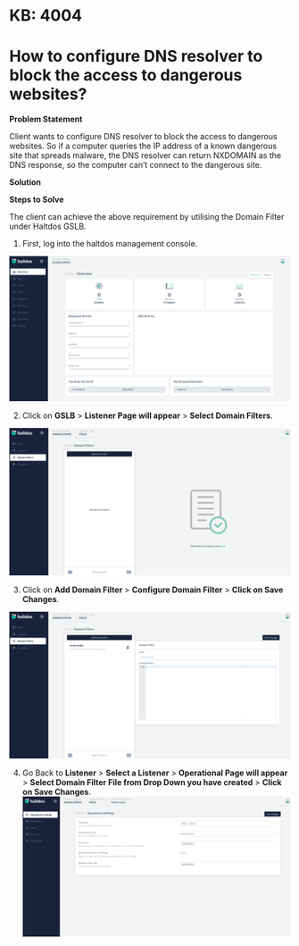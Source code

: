 # KB: 4004

# How to configure DNS resolver to block the access to dangerous websites?

**Problem Statement**

Client wants to configure DNS resolver to block the access to dangerous websites. So if a computer queries the IP address of a known dangerous site that spreads malware, the DNS resolver can return NXDOMAIN as the DNS response, so the computer can’t connect to the dangerous site.

**Solution**

**Steps to Solve**

The client can achieve the above requirement by utilising the Domain Filter under Haltdos GSLB.

1. First, log into the haltdos management console.

![kb-4004](/img/gslb/kb/v2/overview_kb_4004_1.png)

2. Click on **GSLB** > **Listener Page will appear** > **Select Domain Filters**.

![kb-4004](/img/gslb/kb/v2/domain_kb_4004_2.png)

3. Click on **Add Domain Filter** > **Configure Domain Filter** > **Click on Save Changes**.

![kb-4004](/img/gslb/kb/v2/domain_kb_4004_3.png)

4. Go Back to **Listener** > **Select a Listener** > **Operational Page will appear** > **Select Domain Filter File from Drop Down you have created** > **Click on Save Changes**.
​
![kb-4004](/img/gslb/kb/v2/operational_kb_4004_4.png)